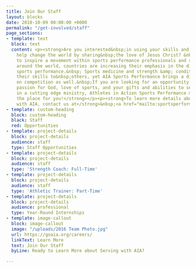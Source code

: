 ```yaml
---
title: Join Our Staff
layout: blocks
date: 2018-10-09 00:00:00 +0000
permalink: "/get-involved/staff"
page_sections:
- template: text
  block: text
  content: <p><strong>Are you interested&nbsp;in using your skills and knowledge to
    help change the world by sharing&nbsp;the love of Jesus Christ? &nbsp;Do you want
    to inspire a movement within sports performance professionals and students? All
    around the world, countries are increasing their emphasis in the disciplines of
    sports performance.&nbsp; Sports medicine and strength &amp; conditioning bring
    their skills to&nbsp;others, yet AIA Sports Performance brings a different perspective
    on competition as well.&nbsp;If you are looking for an opportunity to use your
    passion for God, love of sports, and your gifts and abilities to serve the Lord
    in a cutting edge ministry, Athletes in Action Sports Performance may be just
    the place for you!</strong></p><p><strong>To learn more details about serving
    with AIA, contact us at</strong>&nbsp;<a href="mailto:sportsperformance@athletesinaction.org"><strong>sportsperformance@athletesinaction.org</strong></a><strong>.</strong></p>
- template: custom-heading
  block: custom-heading
  black: Staff
  red: Opportunities
- template: project-details
  block: project-details
  audience: staff
  type: Staff Opportunities
- template: project-details
  block: project-details
  audience: staff
  type: 'Strength Coach: Full-Time'
- template: project-details
  block: project-details
  audience: staff
  type: 'Athletic Trainer: Part-Time'
- template: project-details
  block: project-details
  audience: professional
  type: Year-Round Internships
- template: image-callout
  block: image-callout
  image: "/uploads/2016 Team Photo.jpg"
  url: https://goaia.org/careers/
  linkText: Learn More
  text: Join Our Staff
  byLine: Ready to Learn More about Serving with AIA?

---
```

